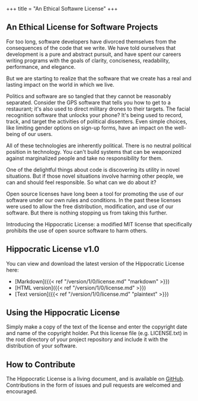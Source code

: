 +++
title = "An Ethical Softawre License"
+++

## An Ethical License for Software Projects
For too long, software developers have divorced themselves from the consequences of the code that we write. We have told ourselves that development is a pure and abstract pursuit, and have spent our careers writing programs with the goals of clarity, conciseness, readability, performance, and elegance.

But we are starting to realize that the software that we create has a real and lasting impact on the world in which we live.

Politics and software are so tangled that they cannot be reasonably separated. Consider the GPS software that tells you how to get to a restaurant; it's also used to direct military drones to their targets. The facial recognition software that unlocks your phone? It's being used to record, track, and target the activities of political dissenters. Even simple choices, like limiting gender options on sign-up forms, have an impact on the well-being of our users.

All of these technologies are inherently political. There is no neutral political position in technology. You can't build systems that can be weaponized against marginalized people and take no responsibility for them.

One of the delightful things about code is discovering its utility in novel situations. But if those novel situations involve harming other people, we can and should feel responsible. So what can we do about it?

Open source licenses have long been a tool for promoting the use of our software under our own rules and conditions. In the past these licenses were used to allow the free distribution, modification, and use of our software. But there is nothing stopping us from taking this further.

Introducing the Hippocratic License: a modified MIT license that specifically prohibits the use of open source software to harm others.

## Hippocratic License v1.0

You can view and download the latest version of the Hippocratic License here:

- [Markdown]({{< ref "/version/1/0/license.md" "markdown" >}})
- [HTML version]({{< ref "/version/1/0/license.md" >}})
- [Text version]({{< ref "/version/1/0/license.md" "plaintext" >}})

## Using the Hippocratic License

Simply make a copy of the text of the license and enter the copyright date and name of the copyright holder. Put this license file (e.g. LICENSE.txt) in the root directory of your project repository and include it with the distribution of your software.

## How to Contribute

The Hippocratic License is a living document, and is available on [GitHub](https://github.com/ContributorCovenant/hippocratic-license "Hippocratic License source code").
Contributions in the form of issues and pull requests are welcomed and encouraged.
